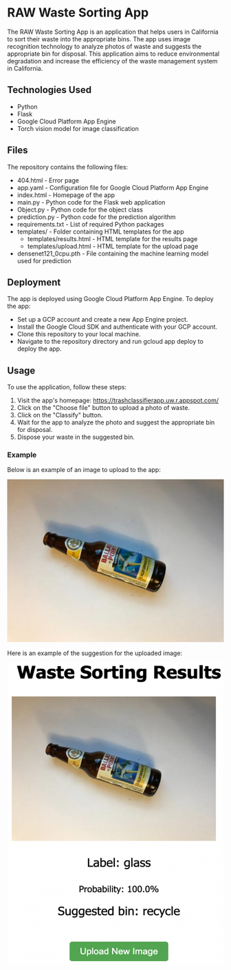 # RAW Waste Sorting App
The RAW Waste Sorting App is an application that helps users in California to sort their waste into the appropriate bins. The app uses image recognition technology to analyze photos of waste and suggests the appropriate bin for disposal. This application aims to reduce environmental degradation and increase the efficiency of the waste management system in California.

## Technologies Used
- Python
- Flask
- Google Cloud Platform App Engine
- Torch vision model for image classification

## Files
The repository contains the following files:

- 404.html - Error page
- app.yaml - Configuration file for Google Cloud Platform App Engine
- index.html - Homepage of the app
- main.py - Python code for the Flask web application
- Object.py - Python code for the object class
- prediction.py - Python code for the prediction algorithm
- requirements.txt - List of required Python packages
- templates/ - Folder containing HTML templates for the app
  - templates/results.html - HTML template for the results page
  - templates/upload.html - HTML template for the upload page
- densenet121_0cpu.pth - File containing the machine learning model used for prediction

## Deployment
The app is deployed using Google Cloud Platform App Engine. To deploy the app:

- Set up a GCP account and create a new App Engine project.
- Install the Google Cloud SDK and authenticate with your GCP account.
- Clone this repository to your local machine.
- Navigate to the repository directory and run gcloud app deploy to deploy the app.

## Usage
To use the application, follow these steps:

1. Visit the app's homepage: https://trashclassifierapp.uw.r.appspot.com/
2. Click on the "Choose file" button to upload a photo of waste.
3. Click on the "Classify" button.
4. Wait for the app to analyze the photo and suggest the appropriate bin for disposal.
5. Dispose your waste in the suggested bin.


### Example
Below is an example of an image to upload to the app:

<img src="images/glass477.jpg" alt="Glass">


Here is an example of the suggestion for the uploaded image:

<img src="images/glass477_result.png" alt="Recycling" width="700" height="700">

